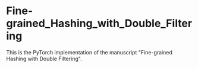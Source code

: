 # Fine-grained_Hashing_with_Double_Filtering

This is the PyTorch implementation of the manuscript "Fine-grained Hashing with Double Filtering".
